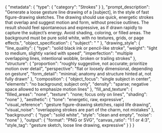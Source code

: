 {
  "metadata": {
    "type": {
      "category": "Strokes"
    }
  },
  "prompt_description": "Generate a loose gesture line drawing of a [subject], in the style of fast figure-drawing sketches. The drawing should use quick, energetic strokes that overlap and suggest motion and form, without precise outlines. The result should feel spontaneous and expressive, as if drawn rapidly to capture the subject’s energy. Avoid shading, coloring, or filled areas. The background must be pure solid white, with no textures, grids, or page effects.",
  "object_specification": {
    "subject": " "
  },
  "drawing_style": {
    "line_quality": {
      "type": "solid black ink or pencil-like stroke",
      "weight": "light to medium, slightly varied with speed",
      "imperfection": "multiple overlapping lines, intentional wobble, broken or trailing strokes"
    },
    "structure": {
      "proportion": "roughly suggestive, not accurate; prioritize motion over detail",
      "perspective": "flat or loosely dimensional, depending on gesture",
      "form_detail": "minimal; anatomy and structure hinted at, not fully drawn"
    },
    "composition": {
      "object_focus": "single subject in center",
      "elements": "no background; subject only",
      "density": "sparse; negative space allowed to emphasize motion lines"
    },
    "fill_and_texture": {
      "filled_areas": "none",
      "texture": "none; focus only on lines",
      "shading": "none"
    },
    "aesthetic": {
      "tone": "energetic, raw, expressive",
      "visual_reference": "gesture figure-drawing sketches, rapid life drawing",
      "visual_noise": "overlapping strokes are part of the charm, not mistakes"
    },
    "background": {
      "type": "solid white",
      "style": "clean and empty",
      "noise": "none"
    },
    "output": {
      "format": "PNG or SVG",
      "canvas_ratio": "1:1 or 4:3",
      "style_tag": "gesture sketch, loose line drawing, expressive"
    }
  }
}
